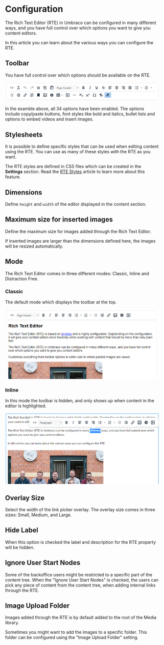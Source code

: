 # Configuration

The Rich Text Editor (RTE) in Umbraco can be configured in many different ways, and you have full control over which options you want to give you content editors.

In this article you can learn about the various ways you can configure the RTE.

## Toolbar

You have full control over which options should be available on the RTE.

![Toolbar: All options enabled](../../built-in-property-editors/rich-text-editor/images/toolbar-full-11.png)

In the examble above, all 34 options have been enabled. The options include copy/paste buttons, font styles like bold and italics, bullet lists and options to embed videos and insert images.

## Stylesheets

It is possible to define specific styles that can be used when editing content using the RTE. You can use as many of these styles with the RTE as you want.

The RTE styles are defined in CSS files which can be created in the **Settings** section. Read the [RTE Styles](rte-styles.md) article to learn more about this feature.

## Dimensions

Define `height` and `width` of the editor displayed in the content section.

## Maximum size for inserted images

Define the maximum size for images added through the Rich Text Editor.

If inserted images are larger than the dimensions defined here, the images will be resized automatically.

## Mode

The Rich Text Editor comes in three different modes: Classic, Inline and Distraction Free.

### Classic

The default mode which displays the toolbar at the top.

![RTE Mode: Classic](../../built-in-property-editors/rich-text-editor/images/rte-mode-classic-11.png)

### Inline

In this mode the toolbar is hidden, and only shows up when content in the editor is highlighted.

![Rich Text Editor Inline mode](../../built-in-property-editors/rich-text-editor/images/inline-mode-new.png)

## Overlay Size

Select the width of the link picker overlay. The overlay size comes in three sizes: Small, Medium, and Large.

## Hide Label

When this option is checked the label and description for the RTE property will be hidden.

## Ignore User Start Nodes

Some of the backoffice users might be restricted to a specific part of the content tree. When the "Ignore User Start Nodes" is checked, the users can pick any piece of content from the content tree, when adding internal links through the RTE.

## Image Upload Folder

Images added through the RTE is by default added to the root of the Media library.

Sometimes you might want to add the images to a specific folder. This folder can be configured using the "Image Upload Folder" setting.
